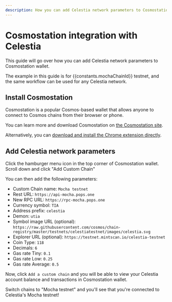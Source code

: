 ```yaml
---
description: How you can add Celestia network parameters to Cosmostation wallet.
---
```


# Cosmostation integration with Celestia

<!-- markdownlint-disable MD033 -->
<script setup>
import constants from '/.vitepress/constants/constants.js'
</script>

This guide will go over how you can add Celestia network parameters
to Cosmostation wallet.

The example in this guide is for {{constants.mochaChainId}}
testnet, and the same workflow can be used for any Celestia network.

## Install Cosmostation

Cosmostation is a popular Cosmos-based wallet that allows anyone
to connect to Cosmos chains from their browser or phone.

You can learn more and download Cosmostation on
[the Cosmostation site](https://cosmostation.io/).

Alternatively, you can
[download and install the Chrome extension directly](https://cosmostation.io/products/cosmostation_extension).

## Add Celestia network parameters

Click the hamburger menu icon in the top corner of Cosmostation
wallet. Scroll down and click "Add Custom Chain"

You can
then add the following parameters:

- Custom Chain name: `Mocha testnet`
- Rest URL: `https://api-mocha.pops.one`
- New RPC URL: `https://rpc-mocha.pops.one`
- Currency symbol: `TIA`
- Address prefix: `celestia`
- Demon: `utia`
- Symbol image URL (optional):
  `https://raw.githubusercontent.com/cosmos/chain-registry/master/testnets/celestiatestnet/images/celestia.svg`
- Explorer URL (optional): `https://testnet.mintscan.io/celestia-testnet`
- Coin Type: `118`
- Decimals: `6`
- Gas rate Tiny: `0.1`
- Gas rate Low: `0.25`
- Gas rate Average: `0.5`

Now, click `Add a custom chain` and you will be able to view your Celestia
account balance and transactions in Cosmostation wallet.

Switch chains to "Mocha testnet" and you'll see that you're connected
to Celestia's Mocha testnet!

